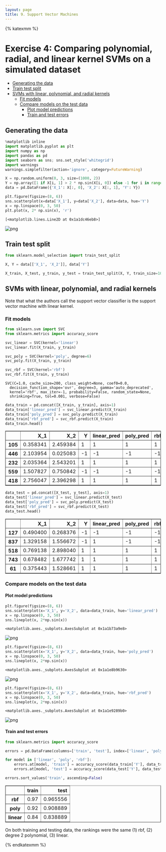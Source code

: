 ```yaml
---
layout: page
title: 9. Support Vector Machines
---
```


{% katexmm %}

# Exercise 4: Comparing polynomial, radial, and linear kernel SVMs on a simulated dataset

<div class="toc"><ul class="toc-item"><li><span><a href="#generating-the-data" data-toc-modified-id="Generating-the-data-1">Generating the data</a></span></li><li><span><a href="#Train-test-split" data-toc-modified-id="Train-test-split-2">Train test split</a></span></li><li><span><a href="#svms-with-linear,-polynomial,-and-radial-kernels" data-toc-modified-id="SVMs-with-linear,-polynomial,-and-radial-kernels-3">SVMs with linear, polynomial, and radial kernels</a></span><ul class="toc-item"><li><span><a href="#fit-models" data-toc-modified-id="Fit-models-3.1">Fit models</a></span></li><li><span><a href="#compare-models-on-the-test-data" data-toc-modified-id="Compare-models-on-the-test-data-3.2">Compare models on the test data</a></span><ul class="toc-item"><li><span><a href="#plot-model-predictions" data-toc-modified-id="Plot-model-predictions-3.2.1">Plot model predictions</a></span></li><li><span><a href="#train-and-test-errors" data-toc-modified-id="Train-and-test-errors-3.2.2">Train and test errors</a></span></li></ul></li></ul></li></ul></div>


## Generating the data


```python
%matplotlib inline
import matplotlib.pyplot as plt
import numpy as np
import pandas as pd
import seaborn as sns; sns.set_style('whitegrid')
import warnings
warnings.simplefilter(action='ignore', category=FutureWarning)
```


```python
X = np.random.uniform(0, 3, size=(1000, 2))
Y = np.array([1 if X[i, 1] > 2 * np.sin(X[i, 0]) else -1 for i in range(X.shape[0])])
data = pd.DataFrame({'X_1': X[:, 0], 'X_2': X[:, 1], 'Y': Y})
```


```python
plt.figure(figsize=(8, 6))
sns.scatterplot(x=data['X_1'], y=data['X_2'], data=data, hue='Y')
x = np.linspace(0, 3, 50)
plt.plot(x, 2* np.sin(x), 'r')
```




    [<matplotlib.lines.Line2D at 0x1a1dc46eb8>]




![png]({{site.baseurl}}/assets/images/ch09_exercise_04_4_1.png)


## Train test split


```python
from sklearn.model_selection import train_test_split

X, Y = data[['X_1', 'X_2']], data['Y']

X_train, X_test, y_train, y_test = train_test_split(X, Y, train_size=100)
```

## SVMs with linear, polynomial, and radial kernels

Note that what the authors call the support vector classifier is the support vector machine with linear kernel.

### Fit models


```python
from sklearn.svm import SVC
from sklearn.metrics import accuracy_score

svc_linear = SVC(kernel='linear')
svc_linear.fit(X_train, y_train)

svc_poly = SVC(kernel='poly', degree=6)
svc_poly.fit(X_train, y_train)

svc_rbf = SVC(kernel='rbf')
svc_rbf.fit(X_train, y_train)
```




    SVC(C=1.0, cache_size=200, class_weight=None, coef0=0.0,
      decision_function_shape='ovr', degree=3, gamma='auto_deprecated',
      kernel='rbf', max_iter=-1, probability=False, random_state=None,
      shrinking=True, tol=0.001, verbose=False)




```python
data_train = pd.concat([X_train, y_train], axis=1)
data_train['linear_pred'] = svc_linear.predict(X_train)
data_train['poly_pred'] = svc_poly.predict(X_train)
data_train['rbf_pred'] = svc_rbf.predict(X_train)
data_train.head()
```




<div>
<style scoped>
    .dataframe tbody tr th:only-of-type {
        vertical-align: middle;
    }

    .dataframe tbody tr th {
        vertical-align: top;
    }

    .dataframe thead th {
        text-align: right;
    }
</style>
<table border="1" class="dataframe">
  <thead>
    <tr style="text-align: right;">
      <th></th>
      <th>X_1</th>
      <th>X_2</th>
      <th>Y</th>
      <th>linear_pred</th>
      <th>poly_pred</th>
      <th>rbf_pred</th>
    </tr>
  </thead>
  <tbody>
    <tr>
      <th>105</th>
      <td>0.358341</td>
      <td>2.459384</td>
      <td>1</td>
      <td>1</td>
      <td>1</td>
      <td>1</td>
    </tr>
    <tr>
      <th>446</th>
      <td>2.103954</td>
      <td>0.025083</td>
      <td>-1</td>
      <td>-1</td>
      <td>-1</td>
      <td>-1</td>
    </tr>
    <tr>
      <th>232</th>
      <td>2.035364</td>
      <td>2.543201</td>
      <td>1</td>
      <td>1</td>
      <td>1</td>
      <td>1</td>
    </tr>
    <tr>
      <th>559</th>
      <td>1.507827</td>
      <td>0.750842</td>
      <td>-1</td>
      <td>-1</td>
      <td>-1</td>
      <td>-1</td>
    </tr>
    <tr>
      <th>418</th>
      <td>2.756047</td>
      <td>2.396298</td>
      <td>1</td>
      <td>1</td>
      <td>1</td>
      <td>1</td>
    </tr>
  </tbody>
</table>
</div>




```python
data_test = pd.concat([X_test, y_test], axis=1)
data_test['linear_pred'] = svc_linear.predict(X_test)
data_test['poly_pred'] = svc_poly.predict(X_test)
data_test['rbf_pred'] = svc_rbf.predict(X_test)
data_test.head()
```




<div>
<style scoped>
    .dataframe tbody tr th:only-of-type {
        vertical-align: middle;
    }

    .dataframe tbody tr th {
        vertical-align: top;
    }

    .dataframe thead th {
        text-align: right;
    }
</style>
<table border="1" class="dataframe">
  <thead>
    <tr style="text-align: right;">
      <th></th>
      <th>X_1</th>
      <th>X_2</th>
      <th>Y</th>
      <th>linear_pred</th>
      <th>poly_pred</th>
      <th>rbf_pred</th>
    </tr>
  </thead>
  <tbody>
    <tr>
      <th>127</th>
      <td>0.490400</td>
      <td>0.268376</td>
      <td>-1</td>
      <td>-1</td>
      <td>-1</td>
      <td>-1</td>
    </tr>
    <tr>
      <th>837</th>
      <td>1.329158</td>
      <td>1.556672</td>
      <td>-1</td>
      <td>1</td>
      <td>-1</td>
      <td>-1</td>
    </tr>
    <tr>
      <th>518</th>
      <td>0.769138</td>
      <td>2.898040</td>
      <td>1</td>
      <td>1</td>
      <td>1</td>
      <td>1</td>
    </tr>
    <tr>
      <th>743</th>
      <td>0.678482</td>
      <td>1.677742</td>
      <td>1</td>
      <td>1</td>
      <td>1</td>
      <td>1</td>
    </tr>
    <tr>
      <th>61</th>
      <td>0.375443</td>
      <td>1.528661</td>
      <td>1</td>
      <td>1</td>
      <td>1</td>
      <td>1</td>
    </tr>
  </tbody>
</table>
</div>



### Compare models on the test data

#### Plot model predictions


```python
plt.figure(figsize=(8, 6))
sns.scatterplot(x='X_1', y='X_2', data=data_train, hue='linear_pred')
x = np.linspace(0, 3, 50)
sns.lineplot(x, 2*np.sin(x))
```




    <matplotlib.axes._subplots.AxesSubplot at 0x1a1b73a9e8>




![png]({{site.baseurl}}/assets/images/ch09_exercise_04_15_1.png)



```python
plt.figure(figsize=(8, 6))
sns.scatterplot(x='X_1', y='X_2', data=data_train, hue='poly_pred')
x = np.linspace(0, 3, 50)
sns.lineplot(x, 2*np.sin(x))
```




    <matplotlib.axes._subplots.AxesSubplot at 0x1a1e8b9630>




![png]({{site.baseurl}}/assets/images/ch09_exercise_04_16_1.png)



```python
plt.figure(figsize=(8, 6))
sns.scatterplot(x='X_1', y='X_2', data=data_train, hue='rbf_pred')
x = np.linspace(0, 3, 50)
sns.lineplot(x, 2*np.sin(x))
```




    <matplotlib.axes._subplots.AxesSubplot at 0x1a1e9289b0>




![png]({{site.baseurl}}/assets/images/ch09_exercise_04_17_1.png)


#### Train and test errors


```python
from sklearn.metrics import accuracy_score

errors = pd.DataFrame(columns=['train', 'test'], index=['linear', 'poly', 'rbf'])

for model in ['linear', 'poly', 'rbf']:
    errors.at[model, 'train'] = accuracy_score(data_train['Y'], data_train[model+'_pred'])
    errors.at[model, 'test'] = accuracy_score(data_test['Y'], data_test[model+'_pred'])
```


```python
errors.sort_values('train', ascending=False)
```




<div>
<style scoped>
    .dataframe tbody tr th:only-of-type {
        vertical-align: middle;
    }

    .dataframe tbody tr th {
        vertical-align: top;
    }

    .dataframe thead th {
        text-align: right;
    }
</style>
<table border="1" class="dataframe">
  <thead>
    <tr style="text-align: right;">
      <th></th>
      <th>train</th>
      <th>test</th>
    </tr>
  </thead>
  <tbody>
    <tr>
      <th>rbf</th>
      <td>0.97</td>
      <td>0.965556</td>
    </tr>
    <tr>
      <th>poly</th>
      <td>0.92</td>
      <td>0.908889</td>
    </tr>
    <tr>
      <th>linear</th>
      <td>0.84</td>
      <td>0.838889</td>
    </tr>
  </tbody>
</table>
</div>



On both training and testing data, the rankings were the same (1) rbf, (2) degree 2 polynomial, (3) linear.

{% endkatexmm %}
